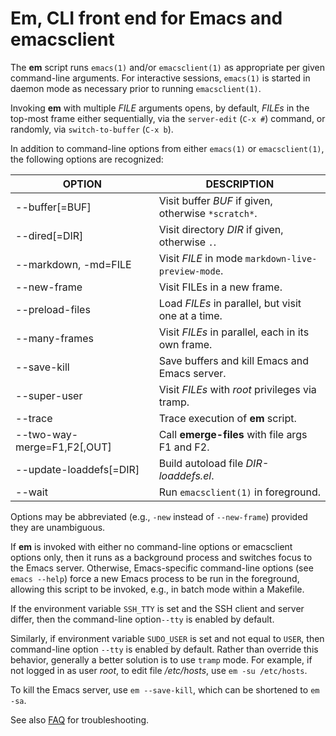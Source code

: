 # Em, CLI front end for Emacs and emacsclient
The __em__ script runs `emacs(1)` and/or `emacsclient(1)` as appropriate per
given command-line arguments. For interactive sessions, `emacs(1)` is
started in daemon mode as necessary prior to running `emacsclient(1)`.

Invoking __em__ with multiple _FILE_ arguments opens, by default,
_FILEs_ in the top-most frame either sequentially, via the
`server-edit` (`C-x #`) command, or randomly, via `switch-to-buffer`
(`C-x b`).

In addition to command-line options from either `emacs(1)` or `emacsclient(1)`,
the following options are recognized:

  OPTION                      | DESCRIPTION
  -----------------------     |------------
  --buffer[=BUF]              | Visit buffer _BUF_ if given, otherwise `*scratch*`.
  --dired[=DIR]               | Visit directory _DIR_ if given, otherwise `.`.
  --markdown, -md=FILE        | Visit _FILE_ in mode `markdown-live-preview-mode`.
  --new-frame                 | Visit FILEs in a new frame.
  --preload-files             | Load _FILEs_ in parallel, but visit one at a time.
  --many-frames               | Visit _FILEs_ in parallel, each in its own frame.
  --save-kill                 | Save buffers and kill Emacs and Emacs server.
  --super-user                | Visit _FILEs_ with _root_ privileges via tramp.
  --trace                     | Trace execution of __em__ script.
  --two-way-merge=F1,F2[,OUT] | Call __emerge-files__ with file args F1 and F2.
  --update-loaddefs[=DIR]     | Build autoload file _DIR-loaddefs.el_.
  --wait                      | Run `emacsclient(1)` in foreground.

Options may be abbreviated (e.g., `-new` instead of `--new-frame`)
provided they are unambiguous.

If __em__ is invoked with either no command-line options or
emacsclient options only, then it runs as a background process and
switches focus to the Emacs server. Otherwise, Emacs-specific
command-line options (see `emacs --help`) force a new Emacs process
to be run in the foreground, allowing this script to be invoked,
e.g., in batch mode within a Makefile.

If the environment variable `SSH_TTY` is set and the SSH client and server
differ, then the command-line option`--tty`  is enabled by default.

Similarly, if environment variable `SUDO_USER` is set and not equal to
`USER`, then command-line option `--tty` is enabled by default. Rather
than override this behavior, generally a better solution is to use
`tramp` mode. For example, if not logged in as user _root_, to edit
file _/etc/hosts_, use `em -su /etc/hosts`.

To kill the Emacs server, use `em --save-kill`, which can be shortened
to `em -sa`.

See also [FAQ](https://github.com/slewsys/emacs-cli-front-end/FAQ.md)
for troubleshooting.
